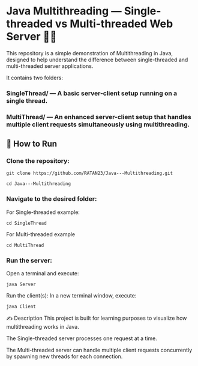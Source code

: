 # Java Multithreading — Single-threaded vs Multi-threaded Web Server 🧵🚀

This repository is a simple demonstration of Multithreading in Java, designed to help understand the difference between single-threaded and multi-threaded server applications.

It contains two folders:

### SingleThread/ — A basic server-client setup running on a single thread.

### MultiThread/ — An enhanced server-client setup that handles multiple client requests simultaneously using multithreading.

## 🚀 How to Run

### Clone the repository:
```
git clone https://github.com/RATAN23/Java---Multithreading.git
```
```
cd Java---Multithreading
```

### Navigate to the desired folder:

For Single-threaded example:
```
cd SingleThread
```
For Multi-threaded example
```
cd MultiThread
```
### Run the server:
Open a terminal and execute:
```
java Server
```

Run the client(s):
In a new terminal window, execute:
```
java Client
```

✍️ Description
This project is built for learning purposes to visualize how multithreading works in Java.

The Single-threaded server processes one request at a time.

The Multi-threaded server can handle multiple client requests concurrently by spawning new threads for each connection.

